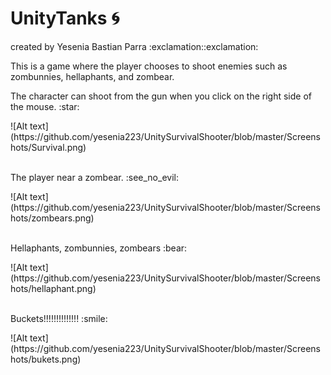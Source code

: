 # UnityTanks :cyclone:
<p>
created by Yesenia Bastian Parra :exclamation::exclamation:</p>
<p> This is a game where the player chooses to shoot enemies such as zombunnies, hellaphants, and zombear. </p>

<p> 
The character can shoot from the gun when you click on the right side of the mouse. :star:</p>
![Alt text] (https://github.com/yesenia223/UnitySurvivalShooter/blob/master/Screenshots/Survival.png)
<br></br>

<p>
The player near a zombear. :see_no_evil:</p>
![Alt text] (https://github.com/yesenia223/UnitySurvivalShooter/blob/master/Screenshots/zombears.png)
<br></br>

<p>
Hellaphants, zombunnies, zombears :bear: </p>
![Alt text] (https://github.com/yesenia223/UnitySurvivalShooter/blob/master/Screenshots/hellaphant.png)
<br></br>

<p>
Buckets!!!!!!!!!!!!!! :smile: </p>
![Alt text] (https://github.com/yesenia223/UnitySurvivalShooter/blob/master/Screenshots/bukets.png)
<br></br>


